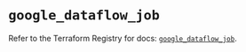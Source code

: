 # `google_dataflow_job`

Refer to the Terraform Registry for docs: [`google_dataflow_job`](https://registry.terraform.io/providers/hashicorp/google/5.11.0/docs/resources/dataflow_job).
